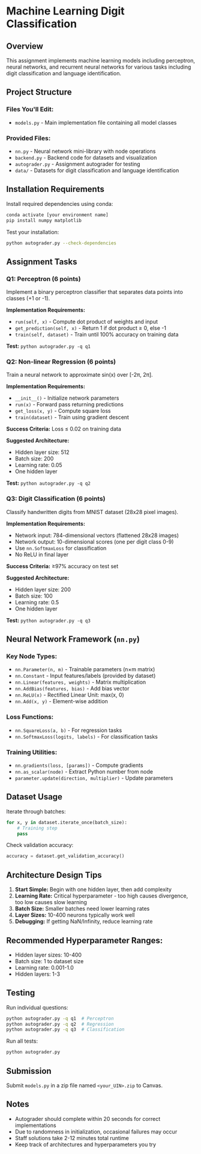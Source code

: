 # Machine Learning Digit Classification

## Overview
This assignment implements machine learning models including perceptron, neural networks, and recurrent neural networks for various tasks including digit classification and language identification.

## Project Structure

### Files You'll Edit:
- `models.py` - Main implementation file containing all model classes

### Provided Files:
- `nn.py` - Neural network mini-library with node operations
- `backend.py` - Backend code for datasets and visualization
- `autograder.py` - Assignment autograder for testing
- `data/` - Datasets for digit classification and language identification

## Installation Requirements

Install required dependencies using conda:
```bash
conda activate [your environment name]
pip install numpy matplotlib
```

Test your installation:
```bash
python autograder.py --check-dependencies
```

## Assignment Tasks

### Q1: Perceptron (6 points)
Implement a binary perceptron classifier that separates data points into classes (+1 or -1).

**Implementation Requirements:**
- `run(self, x)` - Compute dot product of weights and input
- `get_prediction(self, x)` - Return 1 if dot product ≥ 0, else -1
- `train(self, dataset)` - Train until 100% accuracy on training data

**Test:** `python autograder.py -q q1`

### Q2: Non-linear Regression (6 points)
Train a neural network to approximate sin(x) over [-2π, 2π].

**Implementation Requirements:**
- `__init__()` - Initialize network parameters
- `run(x)` - Forward pass returning predictions
- `get_loss(x, y)` - Compute square loss
- `train(dataset)` - Train using gradient descent

**Success Criteria:** Loss ≤ 0.02 on training data

**Suggested Architecture:**
- Hidden layer size: 512
- Batch size: 200
- Learning rate: 0.05
- One hidden layer

**Test:** `python autograder.py -q q2`

### Q3: Digit Classification (6 points)
Classify handwritten digits from MNIST dataset (28x28 pixel images).

**Implementation Requirements:**
- Network input: 784-dimensional vectors (flattened 28x28 images)
- Network output: 10-dimensional scores (one per digit class 0-9)
- Use `nn.SoftmaxLoss` for classification
- No ReLU in final layer

**Success Criteria:** ≥97% accuracy on test set

**Suggested Architecture:**
- Hidden layer size: 200
- Batch size: 100
- Learning rate: 0.5
- One hidden layer

**Test:** `python autograder.py -q q3`

## Neural Network Framework (`nn.py`)

### Key Node Types:
- `nn.Parameter(n, m)` - Trainable parameters (n×m matrix)
- `nn.Constant` - Input features/labels (provided by dataset)
- `nn.Linear(features, weights)` - Matrix multiplication
- `nn.AddBias(features, bias)` - Add bias vector
- `nn.ReLU(x)` - Rectified Linear Unit: max(x, 0)
- `nn.Add(x, y)` - Element-wise addition

### Loss Functions:
- `nn.SquareLoss(a, b)` - For regression tasks
- `nn.SoftmaxLoss(logits, labels)` - For classification tasks

### Training Utilities:
- `nn.gradients(loss, [params])` - Compute gradients
- `nn.as_scalar(node)` - Extract Python number from node
- `parameter.update(direction, multiplier)` - Update parameters

## Dataset Usage

Iterate through batches:
```python
for x, y in dataset.iterate_once(batch_size):
    # Training step
    pass
```

Check validation accuracy:
```python
accuracy = dataset.get_validation_accuracy()
```

## Architecture Design Tips

1. **Start Simple:** Begin with one hidden layer, then add complexity
2. **Learning Rate:** Critical hyperparameter - too high causes divergence, too low causes slow learning
3. **Batch Size:** Smaller batches need lower learning rates
4. **Layer Sizes:** 10-400 neurons typically work well
5. **Debugging:** If getting NaN/Infinity, reduce learning rate

## Recommended Hyperparameter Ranges:
- Hidden layer sizes: 10-400
- Batch size: 1 to dataset size
- Learning rate: 0.001-1.0
- Hidden layers: 1-3

## Testing
Run individual questions:
```bash
python autograder.py -q q1  # Perceptron
python autograder.py -q q2  # Regression
python autograder.py -q q3  # Classification
```

Run all tests:
```bash
python autograder.py
```

## Submission
Submit `models.py` in a zip file named `<your_UIN>.zip` to Canvas.

## Notes
- Autograder should complete within 20 seconds for correct implementations
- Due to randomness in initialization, occasional failures may occur
- Staff solutions take 2-12 minutes total runtime
- Keep track of architectures and hyperparameters you try
